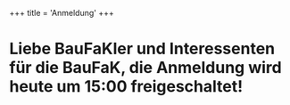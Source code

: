 +++
title = 'Anmeldung'
+++
# Liebe BauFaKler und Interessenten für die BauFaK, die Anmeldung wird heute um 15:00 freigeschaltet!